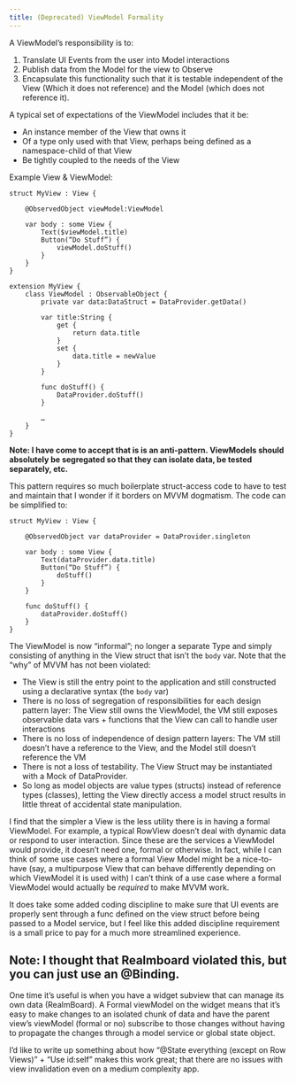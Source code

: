 ```yaml
---
title: (Deprecated) ViewModel Formality 
---
```


A ViewModel’s responsibility is to:
1. Translate UI Events from the user into Model interactions
2. Publish data from the Model for the view to Observe
3. Encapsulate this functionality such that it is testable independent of the View (Which it does not reference) and the Model (which does not reference it).

A typical set of expectations of the ViewModel includes that it be:

* An instance member of the View that owns it
* Of a type only used with that View, perhaps being defined as a namespace-child of that View
* Be tightly coupled to the needs of the View 


Example View & ViewModel:

```
struct MyView : View {
	
	@ObservedObject viewModel:ViewModel

	var body : some View {
		Text($viewModel.title)
		Button(“Do Stuff”) {
			viewModel.doStuff()
		}
	}
}

extension MyView {
	class ViewModel : ObservableObject {
		private var data:DataStruct = DataProvider.getData()

		var title:String {
			get {
				return data.title
			}			
			set {
				data.title = newValue
			}
		}
		
		func doStuff() {
			DataProvider.doStuff()
		}
		
		…
	}
}
```

**Note: I have come to accept that is is an anti-pattern. ViewModels should absolutely be segregated so that they can isolate data, be tested separately, etc.**

This pattern requires so much boilerplate struct-access code to have to test and maintain that I wonder if it borders on MVVM dogmatism. The code can be simplified to:

```
struct MyView : View {
	
	@ObservedObject var dataProvider = DataProvider.singleton

	var body : some View {
		Text(dataProvider.data.title)
		Button(“Do Stuff”) {
			doStuff()
		}
	}

	func doStuff() {
		dataProvider.doStuff()
	}
}
```

The ViewModel is now “informal”; no longer a separate Type and simply consisting of anything in the View struct that isn’t the `body` var. Note that the “why” of MVVM has not been violated:

* The View is still the entry point to the application and still constructed using a declarative syntax (the `body` var)
* There is no loss of segregation of responsibilities for each design pattern layer: The View still owns the ViewModel, the VM still exposes observable data vars + functions that the View can call to handle user interactions
* There is no loss of independence of design pattern layers: The VM still doesn’t have a reference to the View, and the Model still doesn’t reference the VM
* There is not a loss of testability. The View Struct may be instantiated with a Mock of DataProvider.
* So long as model objects are value types (structs) instead of reference types (classes), letting the View directly access a model struct results in little threat of accidental state manipulation. 

I find that the simpler a View is the less utility there is in having a formal ViewModel. For example, a typical RowView doesn’t deal with dynamic data or respond to user interaction. Since these are the services a ViewModel would provide, it doesn’t need one, formal or otherwise. In fact, while I can think of some use cases where a formal View Model might be a nice-to-have (say, a multipurpose View that can behave differently depending on which ViewModel it is used with) I can’t think of a use case where a formal ViewModel would actually be *required* to make MVVM work.

It does take some added coding discipline to make sure that UI events are properly sent through a func defined on the view struct before being passed to a Model service, but I feel like this added discipline requirement is a small price to pay for a much more streamlined experience.



## Note: I thought that Realmboard violated this, but you can just use an @Binding.

One time it’s useful is when you have a widget subview that can manage its own data (RealmBoard). A Formal viewModel on the widget means that it’s easy to make changes to an isolated chunk of data and have the parent view’s viewModel (formal or no) subscribe to those changes without having to propagate the changes through a model service or global state object.

I’d like to write up something about how “@State everything (except on Row Views)” + “Use id:self” makes this work great; that there are no issues with view invalidation even on a medium complexity app.
